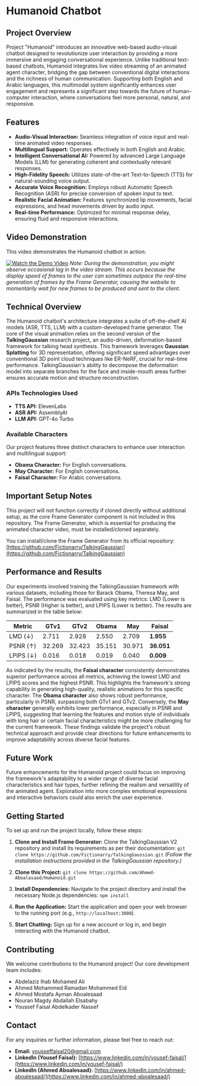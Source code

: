# Humanoid Chatbot

## Project Overview

Project "Humanoid" introduces an innovative web-based audio-visual chatbot designed to revolutionize user interaction by providing a more immersive and engaging conversational experience. Unlike traditional text-based chatbots, Humanoid integrates live video streaming of an animated agent character, bridging the gap between conventional digital interactions and the richness of human communication. Supporting both English and Arabic languages, this multimodal system significantly enhances user engagement and represents a significant step towards the future of human-computer interaction, where conversations feel more personal, natural, and responsive.

## Features

-   **Audio-Visual Interaction:** Seamless integration of voice input and real-time animated video responses.
-   **Multilingual Support:** Operates effectively in both English and Arabic.
-   **Intelligent Conversational AI:** Powered by advanced Large Language Models (LLM) for generating coherent and contextually relevant responses.
-   **High-Fidelity Speech:** Utilizes state-of-the-art Text-to-Speech (TTS) for natural-sounding voice output.
-   **Accurate Voice Recognition:** Employs robust Automatic Speech Recognition (ASR) for precise conversion of spoken input to text.
-   **Realistic Facial Animation:** Features synchronized lip movements, facial expressions, and head movements driven by audio input.
-   **Real-time Performance:** Optimized for minimal response delay, ensuring fluid and responsive interactions.

## Video Demonstration

This video demonstrates the Humanoid chatbot in action:

[//]: # (Local video path for project demonstration)
[![Watch the Demo Video](https://img.youtube.com/vi/bcAwSazS6qY/0.jpg)](https://youtu.be/bcAwSazS6qY)
*Note: During the demonstration, you might observe occasional lag in the video stream. This occurs because the display speed of frames to the user can sometimes outpace the real-time generation of frames by the Frame Generator, causing the website to momentarily wait for new frames to be produced and sent to the client.*

## Technical Overview

The Humanoid chatbot's architecture integrates a suite of off-the-shelf AI models (ASR, TTS, LLM) with a custom-developed frame generator. The core of the visual animation relies on the second version of the **TalkingGaussian** research project, an audio-driven, deformation-based framework for talking head synthesis. This framework leverages **Gaussian Splatting** for 3D representation, offering significant speed advantages over conventional 3D point cloud techniques like ER-NeRF, crucial for real-time performance. TalkingGaussian's ability to decompose the deformation model into separate branches for the face and inside-mouth areas further ensures accurate motion and structure reconstruction.

### APIs Technologies Used

-   **TTS API:** ElevenLabs
-   **ASR API:** AssemblyAI
-   **LLM API:** GPT-4o Turbo

### Available Characters

Our project features three distinct characters to enhance user interaction and multilingual support:

-   **Obama Character:** For English conversations.
-   **May Character:** For English conversations.
-   **Faisal Character:** For Arabic conversations.

## Important Setup Notes

This project will not function correctly if cloned directly without additional setup, as the core Frame Generator component is not included in this repository. The Frame Generator, which is essential for producing the animated character video, must be installed/cloned separately.

You can install/clone the Frame Generator from its official repository: [https://github.com/Fictionarry/TalkingGaussian](https://github.com/Fictionarry/TalkingGaussian)

## Performance and Results

Our experiments involved training the TalkingGaussian framework with various datasets, including those for Barack Obama, Theresa May, and Faisal. The performance was evaluated using key metrics: LMD (Lower is better), PSNR (Higher is better), and LPIPS (Lower is better). The results are summarized in the table below:

| Metric | GTv1 | GTv2 | Obama | May | Faisal |
|---|---|---|---|---|---|
| LMD (↓) | 2.711 | 2.928 | 2.550 | 2.709 | **1.955** |
| PSNR (↑) | 32.269 | 32.423 | 35.151 | 30.971 | **36.051** |
| LPIPS (↓) | 0.016 | 0.018 | 0.019 | 0.040 | **0.009** |

As indicated by the results, the **Faisal character** consistently demonstrates superior performance across all metrics, achieving the lowest LMD and LPIPS scores and the highest PSNR. This highlights the framework's strong capability in generating high-quality, realistic animations for this specific character. The **Obama character** also shows robust performance, particularly in PSNR, surpassing both GTv1 and GTv2. Conversely, the **May character** generally exhibits lower performance, especially in PSNR and LPIPS, suggesting that learning the features and motion style of individuals with long hair or certain facial characteristics might be more challenging for the current framework. These findings validate the project's robust technical approach and provide clear directions for future enhancements to improve adaptability across diverse facial features.

## Future Work

Future enhancements for the Humanoid project could focus on improving the framework's adaptability to a wider range of diverse facial characteristics and hair types, further refining the realism and versatility of the animated agent. Exploration into more complex emotional expressions and interactive behaviors could also enrich the user experience.

## Getting Started

To set up and run the project locally, follow these steps:

1.  **Clone and Install Frame Generator:**
    Clone the TalkingGaussian V2 repository and install its requirements as per their documentation:
    `git clone https://github.com/Fictionarry/TalkingGaussian.git`
    *(Follow the installation instructions provided in the TalkingGaussian repository.)*

2.  **Clone this Project:**
    `git clone https://github.com/Ahmed-Aboalasaad/Humanoid.git`

3.  **Install Dependencies:**
    Navigate to the project directory and install the necessary Node.js dependencies:
    `npm install`

4.  **Run the Application:**
    Start the application and open your web browser to the running port (e.g., `http://localhost:3000`).

5.  **Start Chatting:**
    Sign up for a new account or log in, and begin interacting with the Humanoid chatbot.

## Contributing

We welcome contributions to the Humanoid project! Our core development team includes:

-   Abdelaziz Ihab Mohamed Ali
-   Ahmed Mohammed Ramadan Mohammed Eid
-   Ahmed Mostafa Ayman Aboalesaad
-   Nouran Magdy Abdallah Elsabahy
-   Youssef Faisal Abdelkader Nassef

## Contact

For any inquiries or further information, please feel free to reach out:

-   **Email:** yousseffaisal20@gmail.com
-   **LinkedIn (Yousef Faisal):** [https://www.linkedin.com/in/yousef-faisal/](https://www.linkedin.com/in/yousef-faisal/)
-   **LinkedIn (Ahmed Aboalesaad):** [https://www.linkedin.com/in/ahmed-aboalesaad/](https://www.linkedin.com/in/ahmed-aboalesaad/)
